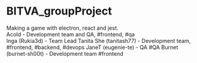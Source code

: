 # BITVA_groupProject
Making a game with electron, react and jest.  
Acold - Development team and QA, #frontend, #qa  
Inga (Rukia3d) - Team Lead
Tanita She (tanitash77) - Development team, #frontend, #backend, #devops
JaneT (eugenie-te) - QA #QA
Burnet (burnet-sh00t) - Development team #frontend